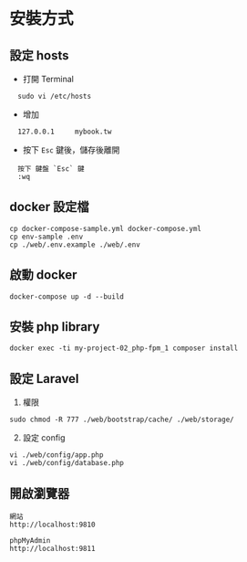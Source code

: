 # 安裝方式

## 設定 hosts

  - 打開 Terminal
```
  sudo vi /etc/hosts
```

  - 增加

```
  127.0.0.1		mybook.tw
```

  - 按下 `Esc` 鍵後，儲存後離開
```
  按下 鍵盤 `Esc` 鍵
  :wq
```

## docker 設定檔

```
cp docker-compose-sample.yml docker-compose.yml
cp env-sample .env
cp ./web/.env.example ./web/.env
```

## 啟動 docker

```
docker-compose up -d --build
```

## 安裝 php library

```
docker exec -ti my-project-02_php-fpm_1 composer install
```

## 設定 Laravel
1. 權限
```
sudo chmod -R 777 ./web/bootstrap/cache/ ./web/storage/
```

2. 設定 config
```
vi ./web/config/app.php
vi ./web/config/database.php
```

## 開啟瀏覽器

    網站
    http://localhost:9810

    phpMyAdmin
    http://localhost:9811

